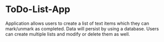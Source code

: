 # ToDo-List-App
Application allows users to create a list of text items which they can mark/unmark as completed. Data will persist by using a database. Users can create multiple lists and modify or delete them as well.
